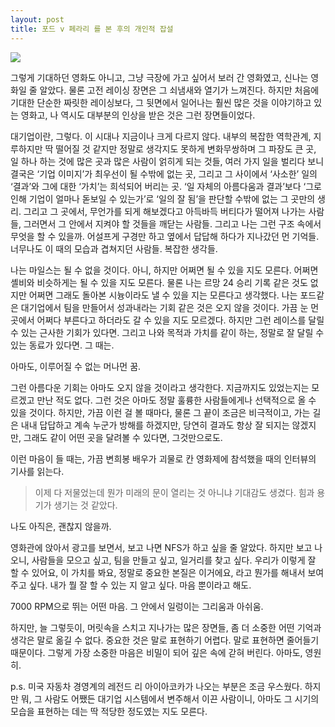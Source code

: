 ```yaml
---
layout: post
title: 포드 v 페라리 를 본 후의 개인적 잡설
---
```


![](http://intlportal2.s3.foxfilm.com/intlportal2/5de70284bb62c.jpg)

그렇게 기대하던 영화도 아니고, 그냥 극장에 가고 싶어서 보러 간 영화였고, 신나는 영화일 줄 알았다. 물론 고전 레이싱 장면은 그 쇠냄새와 열기가 느껴진다. 하지만 처음에 기대한 단순한 짜릿한 레이싱보다, 그 뒷면에서 일어나는 훨씬 많은 것을 이야기하고 있는 영화고, 나 역시도 대부분의 인상을 받은 것은 그런 장면들이었다.

대기업이란, 그렇다. 이 시대나 지금이나 크게 다르지 않다. 내부의 복잡한 역학관계, 지루하지만 딱 떨어질 것 같지만 정말로 생각지도 못하게 변화무쌍하며 그 파장도 큰 곳, 일 하나 하는 것에 많은 곳과 많은 사람이 얽히게 되는 것들, 여러 가지 일을 벌리다 보니 결국은 ‘기업 이미지’가 최우선이 될 수밖에 없는 곳, 그리고 그 사이에서 ‘사소한’ 일의 ‘결과’와 그에 대한 ‘가치’는 희석되어 버리는 곳. ‘일 자체의 아름다움과 결과’보다 ‘그로 인해 기업이 얼마나 돋보일 수 있는가’로 ‘일의 잘 됨’을 판단할 수밖에 없는 그 곳만의 생리. 
그리고 그 곳에서, 무언가를 되게 해보겠다고 아득바득 버티다가 떨어져 나가는 사람들, 그러면서 그 안에서 지켜야 할 것들을 깨닫는 사람들. 그리고 나는 그런 구조 속에서 무엇을 할 수 있을까. 어설프게 구경만 하고 옆에서 답답해 하다가 지나갔던 먼 기억들. 너무나도 이 때의 모습과 겹쳐지던 사람들. 복잡한 생각들.

나는 마일스는 될 수 없을 것이다. 아니, 하지만 어쩌면 될 수 있을 지도 모른다. 어쩌면 셸비와 비슷하게는 될 수 있을 지도 모른다. 물론 나는 르망 24 승리 기록 같은 것도 없지만 어쩌면 그래도 돌아본 시늉이라도 낼 수 있을 지는 모른다고 생각했다. 나는 포드같은 대기업에서 팀을 만들어서 성과내라는 기회 같은 것은 오지 않을 것이다. 가끔 눈 먼 곳에서 어쩌다 부른다고 하더라도 갈 수 있을 지도 모르겠다. 하지만 그런 레이스를 달릴 수 있는 근사한 기회가 있다면. 그리고 나와 목적과 가치를 같이 하는, 정말로 잘 달릴 수 있는 동료가 있다면. 그 때는.

아마도, 이루어질 수 없는 머나먼 꿈.

그런 아름다운 기회는 아마도 오지 않을 것이라고 생각한다. 지금까지도 있었는지는 모르겠고 만난 적도 없다. 그런 것은 아마도 정말 훌륭한 사람들에게나 선택적으로 올 수 있을 것이다. 하지만, 가끔 이런 걸 볼 때마다, 물론 그 끝이 조금은 비극적이고, 가는 길은 내내 답답하고 계속 누군가 방해를 하겠지만, 당연히 결과도 항상 잘 되지는 않겠지만, 그래도 같이 어떤 곳을 달려볼 수 있다면, 그것만으로도.

이런 마음이 들 때는, 가끔 변희봉 배우가 괴물로 칸 영화제에 참석했을 때의 인터뷰의 기사를 읽는다.

> 이제 다 저물었는데 뭔가 미래의 문이 열리는 것 아니냐 기대감도 생겼다. 힘과 용기가 생기는 것 같았다.

나도 아직은, 괜찮지 않을까.

영화관에 앉아서 광고를 보면서, 보고 나면 NFS가 하고 싶을 줄 알았다. 하지만 보고 나오니, 사람들을 모으고 싶고, 팀을 만들고 싶고, 일거리를 찾고 싶다. 우리가 이렇게 잘 할 수 있어요, 이 가치를 봐요, 정말로 중요한 본질은 이거에요, 라고 뭔가를 해내서 보여주고 싶다. 내가 뭘 잘 할 수 있는 지 알고 싶다. 마음 뿐이라고 해도.

7000 RPM으로 뛰는 어떤 마음. 그 안에서 일렁이는 그리움과 아쉬움.

하지만, 늘 그렇듯이, 머릿속을 스치고 지나가는 많은 장면들, 좀 더 소중한 어떤 기억과 생각은 말로 옮길 수 없다. 중요한 것은 말로 표현하기 어렵다. 말로 표현하면 줄어들기 때문이다. 그렇게 가장 소중한 마음은 비밀이 되어 깊은 속에 갇혀 버린다. 아마도, 영원히.

p.s. 미국 자동차 경영계의 레전드 리 아이아코카가 나오는 부분은 조금 우스웠다. 하지만 뭐, 그 사람도 어쨌든 대기업 시스템에서 변주해서 이끈 사람이니, 아마도 그 시기의 모습을 표현하는 데는 딱 적당한 정도였는 지도 모른다.
